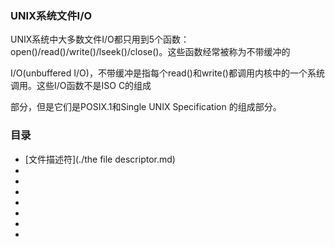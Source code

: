 ### UNIX系统文件I/O

  UNIX系统中大多数文件I/O都只用到5个函数： open()/read()/write()/lseek()/close()。这些函数经常被称为不带缓冲的
  
  I/O(unbuffered I/O)，不带缓冲是指每个read()和write()都调用内核中的一个系统调用。这些I/O函数不是ISO C的组成
  
  部分，但是它们是POSIX.1和Single UNIX Specification 的组成部分。
  

### 目录

* [文件描述符](./the file descriptor.md)
* [](#)
* [](#)
* [](#)
* [](#)
* [](#)
* [](#)
* [](#)
